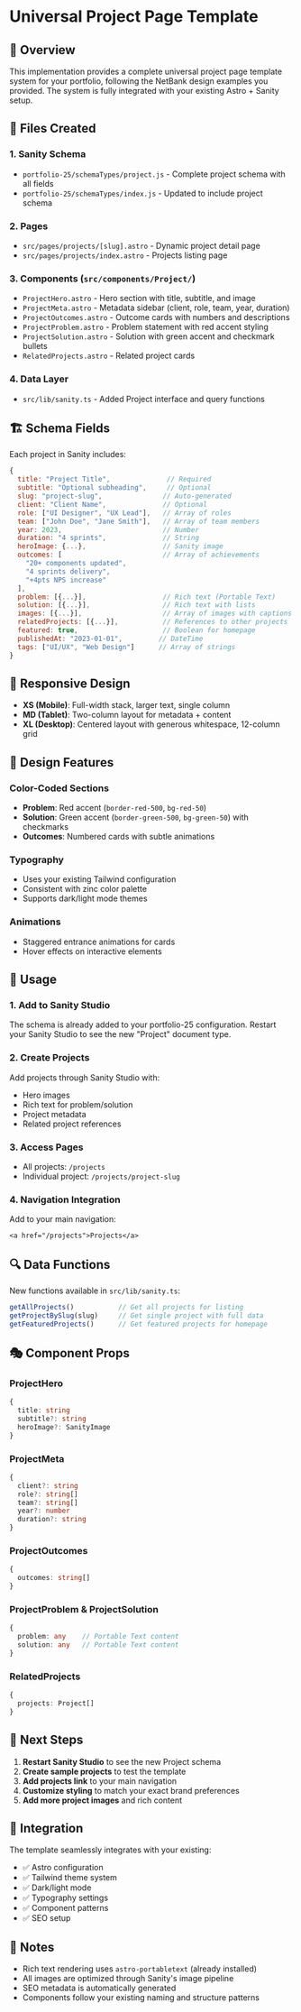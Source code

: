 # Universal Project Page Template

## 🎯 Overview

This implementation provides a complete universal project page template system for your portfolio, following the NetBank design examples you provided. The system is fully integrated with your existing Astro + Sanity setup.

## 📁 Files Created

### 1. **Sanity Schema**
- `portfolio-25/schemaTypes/project.js` - Complete project schema with all fields
- `portfolio-25/schemaTypes/index.js` - Updated to include project schema

### 2. **Pages**
- `src/pages/projects/[slug].astro` - Dynamic project detail page
- `src/pages/projects/index.astro` - Projects listing page

### 3. **Components** (`src/components/Project/`)
- `ProjectHero.astro` - Hero section with title, subtitle, and image
- `ProjectMeta.astro` - Metadata sidebar (client, role, team, year, duration)
- `ProjectOutcomes.astro` - Outcome cards with numbers and descriptions
- `ProjectProblem.astro` - Problem statement with red accent styling
- `ProjectSolution.astro` - Solution with green accent and checkmark bullets
- `RelatedProjects.astro` - Related project cards

### 4. **Data Layer**
- `src/lib/sanity.ts` - Added Project interface and query functions

## 🏗 Schema Fields

Each project in Sanity includes:

```javascript
{
  title: "Project Title",              // Required
  subtitle: "Optional subheading",     // Optional
  slug: "project-slug",               // Auto-generated
  client: "Client Name",              // Optional
  role: ["UI Designer", "UX Lead"],   // Array of roles
  team: ["John Doe", "Jane Smith"],   // Array of team members
  year: 2023,                         // Number
  duration: "4 sprints",              // String
  heroImage: {...},                   // Sanity image
  outcomes: [                         // Array of achievements
    "20+ components updated",
    "4 sprints delivery",
    "+4pts NPS increase"
  ],
  problem: [{...}],                   // Rich text (Portable Text)
  solution: [{...}],                  // Rich text with lists
  images: [{...}],                    // Array of images with captions
  relatedProjects: [{...}],           // References to other projects
  featured: true,                     // Boolean for homepage
  publishedAt: "2023-01-01",         // DateTime
  tags: ["UI/UX", "Web Design"]      // Array of strings
}
```

## 📱 Responsive Design

- **XS (Mobile)**: Full-width stack, larger text, single column
- **MD (Tablet)**: Two-column layout for metadata + content
- **XL (Desktop)**: Centered layout with generous whitespace, 12-column grid

## 🎨 Design Features

### Color-Coded Sections
- **Problem**: Red accent (`border-red-500`, `bg-red-50`)
- **Solution**: Green accent (`border-green-500`, `bg-green-50`) with checkmarks
- **Outcomes**: Numbered cards with subtle animations

### Typography
- Uses your existing Tailwind configuration
- Consistent with zinc color palette
- Supports dark/light mode themes

### Animations
- Staggered entrance animations for cards
- Hover effects on interactive elements

## 🔧 Usage

### 1. **Add to Sanity Studio**
The schema is already added to your portfolio-25 configuration. Restart your Sanity Studio to see the new "Project" document type.

### 2. **Create Projects**
Add projects through Sanity Studio with:
- Hero images
- Rich text for problem/solution
- Project metadata
- Related project references

### 3. **Access Pages**
- All projects: `/projects`
- Individual project: `/projects/project-slug`

### 4. **Navigation Integration**
Add to your main navigation:
```astro
<a href="/projects">Projects</a>
```

## 🔍 Data Functions

New functions available in `src/lib/sanity.ts`:

```typescript
getAllProjects()           // Get all projects for listing
getProjectBySlug(slug)     // Get single project with full data
getFeaturedProjects()      // Get featured projects for homepage
```

## 🎭 Component Props

### ProjectHero
```typescript
{
  title: string
  subtitle?: string
  heroImage?: SanityImage
}
```

### ProjectMeta
```typescript
{
  client?: string
  role?: string[]
  team?: string[]
  year?: number
  duration?: string
}
```

### ProjectOutcomes
```typescript
{
  outcomes: string[]
}
```

### ProjectProblem & ProjectSolution
```typescript
{
  problem: any    // Portable Text content
  solution: any   // Portable Text content
}
```

### RelatedProjects
```typescript
{
  projects: Project[]
}
```

## 🚀 Next Steps

1. **Restart Sanity Studio** to see the new Project schema
2. **Create sample projects** to test the template
3. **Add projects link** to your main navigation
4. **Customize styling** to match your exact brand preferences
5. **Add more project images** and rich content

## 🔗 Integration

The template seamlessly integrates with your existing:
- ✅ Astro configuration
- ✅ Tailwind theme system
- ✅ Dark/light mode
- ✅ Typography settings
- ✅ Component patterns
- ✅ SEO setup

## 📝 Notes

- Rich text rendering uses `astro-portabletext` (already installed)
- All images are optimized through Sanity's image pipeline
- SEO metadata is automatically generated
- Components follow your existing naming and structure patterns
